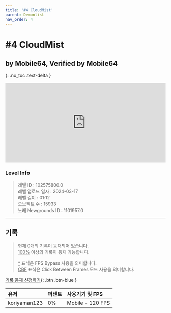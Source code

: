 ```yaml
---   
title: '#4 CloudMist'   
parent: Demonlist   
nav_order: 4   
---
```

# #4 CloudMist   
## by Mobile64, Verified by Mobile64   
{: .no_toc .text-delta }   
<p>
<iframe allow="accelerometer; autoplay; clipboard-write; encrypted-media; gyroscope; picture-in-picture" allowfullscreen="true" frameborder="0" height="250px" src="https://www.youtube.com/embed/ZIm8gFp507s" width="100%"></iframe>
</p>

### Level Info
> 레벨 ID : 102575800.0   
> 레벨 업로드 일자 : 2024-03-17   
> 레벨 길이 : 01:12   
> 오브젝트 수 : 15933   
> 노래 Newgrounds ID : 1101957.0   




---

## 기록   

> 현재 0개의 기록이 등재되어 있습니다.  
> <U>100%</U> 이상의 기록이 등재 가능합니다. 
>    
> <U>*</U> 표식은 FPS Bypass 사용을 의미합니다.   
> <U>CBF</U>  표식은 Click Between Frames 모드 사용을 의미합니다.   

[기록 등재 신청하기](https://gmdquackforum.site/submit.html){: .btn .btn-blue }   

| 유저         | 퍼센트             | 사용기기 및 FPS |   
|:-------------|:------------------|:---------------|   
| koriyaman123  | 0%               | Mobile - 120 FPS |   
